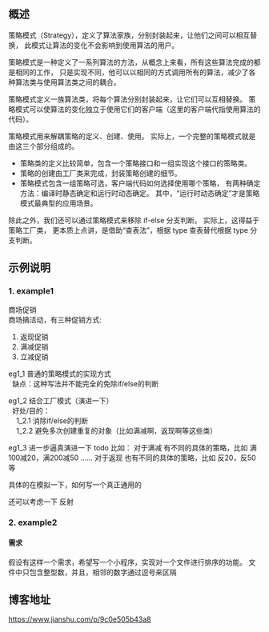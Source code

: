 
## 概述 

策略模式（Strategy），定义了算法家族，分别封装起来，让他们之间可以相互替换，
此模式让算法的变化不会影响到使用算法的用户。

策略模式是一种定义了一系列算法的方法，从概念上来看，所有这些算法完成的都是相同的工作，
只是实现不同，他可以以相同的方式调用所有的算法，减少了各种算法类与使用算法类之间的耦合。


策略模式定义一族算法类，将每个算法分别封装起来，让它们可以互相替换。
策略模式可以使算法的变化独立于使用它们的客户端（这里的客户端代指使用算法的代码）。

策略模式用来解耦策略的定义、创建、使用。
实际上，一个完整的策略模式就是由这三个部分组成的。

- 策略类的定义比较简单，包含一个策略接口和一组实现这个接口的策略类。
- 策略的创建由工厂类来完成，封装策略创建的细节。
- 策略模式包含一组策略可选，客户端代码如何选择使用哪个策略，
  有两种确定方法：编译时静态确定和运行时动态确定。
  其中，“运行时动态确定”才是策略模式最典型的应用场景。
  
除此之外，我们还可以通过策略模式来移除 if-else 分支判断。
实际上，这得益于策略工厂类，
更本质上点讲，是借助“查表法”，根据 type 查表替代根据 type 分支判断。


## 示例说明

### 1. example1
商场促销 <br/>
商场搞活动，有三种促销方式: <br/>
1. 返现促销 <br/>
2. 满减促销 <br/>
3. 立减促销 <br/>

eg1_1 普通的策略模式的实现方式 <br/>
&nbsp;&nbsp;缺点：这种写法并不能完全的免除if/else的判断
    
eg1_2 结合工厂模式（演进一下） <br/>
&nbsp;&nbsp;好处/目的： <br/>
&nbsp;&nbsp;&nbsp;&nbsp;1_2.1 消除if/else的判断 <br/>
&nbsp;&nbsp;&nbsp;&nbsp;1_2.2 避免多次创建重复的对象（比如满减啊，返现啊等这些类） <br/>

eg1_3 进一步逼真演进一下 todo
比如：
对于满减 有不同的具体的策略，比如 满100减20，满200减50 ……
对于返现 也有不同的具体的策略，比如 反20，反50等

具体的在模拟一下，如何写一个真正通用的

还可以考虑一下 反射

### 2. example2 

#### 需求
假设有这样一个需求，希望写一个小程序，实现对一个文件进行排序的功能。
文件中只包含整型数，并且，相邻的数字通过逗号来区隔





## 博客地址 
https://www.jianshu.com/p/9c0e505b43a8



